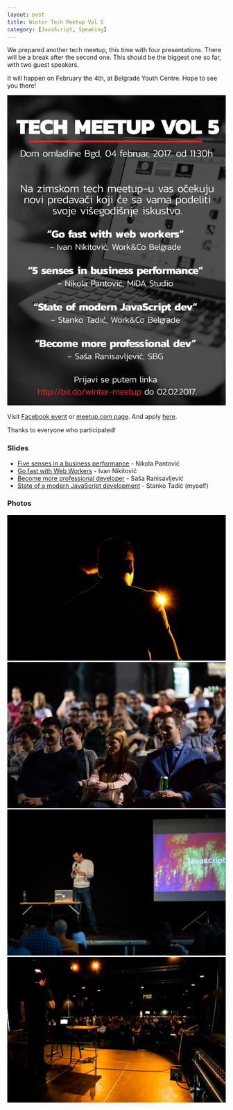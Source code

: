 ```yaml
---
layout: post
title: Winter Tech Meetup Vol 5
category: [JavaScript, Speaking]
---
```


We prepared another tech meetup, this time with four presentations.
There will be a break after the second one.
This should be the biggest one so far, with two guest speakers.

It will happen on February the 4th, at Belgrade Youth Centre.
Hope to see you there!

<a href="https://www.facebook.com/events/171047483377472/">
  <img
    class="Image Image--small"
    src="/public/img/winter-meetup-vol-5/poster.jpg">
</a>

Visit [Facebook event](https://www.facebook.com/events/171047483377472/)
or [meetup.com page](https://www.meetup.com/Tech-Meetup-Vol-5/).
And apply
[here](https://docs.google.com/forms/d/e/1FAIpQLSc_HFx5M6rhQYqmXkV5V1dPhkw0-M8L4R-1L7LoN6p2zgfnOA/viewform).

Thanks to everyone who participated!

### Slides

* <a href="/public/pdf/Nikola Pantovic - Pet cula u poslovnom nastupu.pdf">Five senses in a business performance</a> - Nikola Pantović
* <a href="/public/pdf/Ivan Nikitovic - Go fast with web workers.pdf">Go fast with Web Workers</a> - Ivan Nikitović
* <a href="/public/pdf/Sasa Ranisavljevic - How to become more professional developer.pdf">Become more professional developer</a> - Saša Ranisavljević
* <a href="/public/pdf/Stanko Tadic - State of modern JS development.pdf">State of a modern JavaScript development</a> - Stanko Tadić (myself)

### Photos

<img src="/public/img/winter-meetup-vol-5/1.jpg" alt="Nikola Pantović">
<img src="/public/img/winter-meetup-vol-5/2.jpg" alt="Tech meetup audience">
<img src="/public/img/winter-meetup-vol-5/3.jpg" alt="Stanko Tadić talking about JavaScript">
<img src="/public/img/winter-meetup-vol-5/4.jpg" alt="Saša Ranisavljević">
